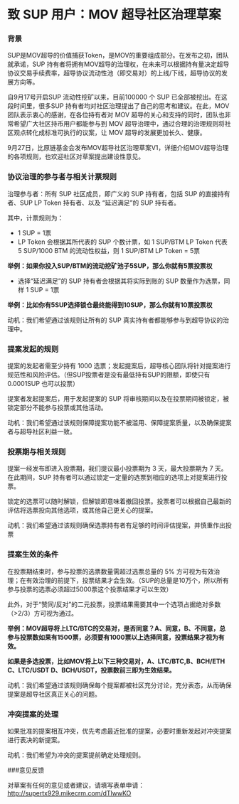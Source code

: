# 致 SUP 用户：MOV 超导社区治理草案

### 背景

SUP是MOV超导的价值捕获Token，是MOV的重要组成部分。在发布之初，团队就承诺，SUP 持有者将拥有MOV超导的治理权，在未来可以根据持有量决定超导协议交易手续费率，超导协议流动性池（即交易对）的上线/下线，超导协议的发展方向等。

自9月17号开启SUP 流动性挖矿以来，目前100000 个 SUP 已全部被挖出。在这段时间里，很多SUP 持有者均对社区治理提出了自己的思考和建议。在此，MOV团队表示衷心的感谢，在各位持有者对 MOV 超导的关心和支持的同时，团队也非常希望广大社区持币用户都能参与到 MOV 超导治理中，通过合理的治理规则将社区观点转化成标准可执行的议案，让 MOV 超导的发展更加长久、健康。

9月27日，比原链基金会发布MOV超导社区治理草案V1，详细介绍MOV超导治理的各项规则，也欢迎社区对草案提出建设性意见。

### 协议治理的参与者与相关计票规则

治理参与者：所有 SUP 社区成员，即广义的 SUP 持有者，包括 SUP 的直接持有者、SUP LP Token 持有者、以及 “延迟满足”的 SUP 持有者。

其中，计票规则为：

- 1 SUP = 1票
- LP Token 会根据其所代表的 SUP 个数计票，如 1 SUP/BTM LP Token 代表 5 SUP/1000 BTM 的流动性权益，则 1 SUP/BTM LP Token = 5票

**举例：如果你投入SUP/BTM的流动挖矿池子5SUP，那么你就有5票投票权**

- 选择“延迟满足”的 SUP 持有者会根据其将实际到账的 SUP 数量作为选票，同样 1 SUP = 1票

**举例：比如你有5SUP选择锁仓最终能得到10SUP，那么你就有10票投票权**

动机：我们希望通过该规则让所有的 SUP 真实持有者都能够参与到超导协议的治理中。

### 提案发起的规则

提案的发起者需至少持有 1000 选票；发起提案后，超导核心团队将针对提案进行规范性和风险评估。（但SUP投票者是没有最低持有SUP的限额，即使只有0.0001SUP 也可以投票）

提案者发起提案后，用于发起提案的 SUP 将审核期间以及在投票期间被锁定，被锁定部分不能参与投票或其他活动。

动机：我们希望通过该规则保障提案功能不被滥用、保障提案质量，以及确保提案者与超导社区利益一致。

### 投票期与相关规则

提案一经发布即进入投票期，我们提议最小投票期为 3 天，最大投票期为 7 天。在此期间，SUP 持有者可以通过锁定一定量的选票到相应的选项上对提案进行投票。

锁定的选票可以随时解锁，但解锁即意味着撤回投票。投票者可以根据自己最新的评估将选票投向其他选项，或其他自己更关心的提案。

动机：我们希望通过该规则确保选票持有者有足够的时间评估提案，并慎重作出投票

### 提案生效的条件

在投票期结束时，参与投票的选票数量需超过选票总量的 5% 方可视为有效治理；在有效治理的前提下，投票结果才会生效。（SUP的总量是10万个，所以所有参与投票的选票必须超过5000票这个投票结果才可以生效）

此外，对于“赞同/反对”的二元投票，投票结果需要其中一个选项占据绝对多数（>2/3）方可视为通过。

**举例：MOV超导将上LTC/BTC的交易对，是否同意？A、同意，B、不同意，总参与投票数如果有1500票，必须要有1000票以上选择同意，投票结果才视为有效。**

**如果是多选投票，比如MOV将上以下三种交易对，A、LTC/BTC,B、BCH/ETH C、LTC/USDT D、BCH/USDT，投票数前三即为生效结果。**

动机：我们希望通过该规则确保每个提案都被社区充分讨论，充分表态，从而确保提案是超导社区真正关心的问题。

### 冲突提案的处理

如果批准的提案相互冲突，优先考虑最近批准的提案，必要时重新发起对冲突提案进行表决的新提案。

动机：我们希望为冲突的提案提前确定处理规则。

###意见反馈

对草案有任何的意见或者建议，请填写表单申请：http://supertx929.mikecrm.com/dTlwwKO